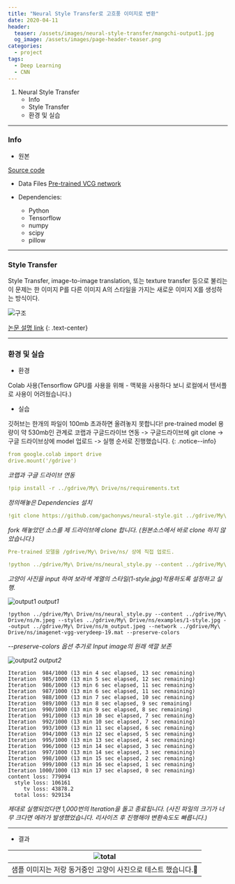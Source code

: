 ```yaml
---
title: "Neural Style Transfer로 고흐풍 이미지로 변환"
date: 2020-04-11
header:
  teaser: /assets/images/neural-style-transfer/mangchi-output1.jpg
  og_image: /assets/images/page-header-teaser.png
categories:
  - project
tags:
  - Deep Learning
  - CNN
---
```


1. Neural Style Transfer
   * Info
   * Style Transfer
   * 환경 및 실습

---

### Info

* 원본

[Source code](https://github.com/anishathalye/neural-style)

* Data Files
[Pre-trained VCG network](http://www.vlfeat.org/matconvnet/models/imagenet-vgg-verydeep-19.mat)

* Dependencies:
  - Python
  - Tensorflow
  - numpy
  - scipy
  - pillow

---
### Style Transfer

Style Transfer, image-to-image translation, 또는 texture transfer 등으로 불리는 이 문제는 한 이미지 P를 다른 이미지 A의 스타일을 가지는 새로운 이미지 X를 생성하는 방식이다.

![구조](/assets/images/neural-style-transfer/algorithm.png)

[논문 설명 link](https://www.popit.kr/neural-style-transfer-%eb%94%b0%eb%9d%bc%ed%95%98%ea%b8%b0/)
{: .text-center}

---

### 환경 및 실습

* 환경

Colab 사용(Tensorflow GPU를 사용을 위해 - 맥북을 사용하다 보니 로컬에서 텐서플로 사용이 어려웠습니다.)

* 실습

깃허브는 한개의 파일이 100mb 초과하면 올려놓지 못합니다! pre-trained model 용량이 약 530mb인 관계로 코랩과 구글드라이브 연동 -> 구글드라이브에 git clone -> 구글 드라이브상에 model 업로드 -> 실행 순서로 진행했습니다.
{: .notice--info}

```yaml
from google.colab import drive
drive.mount('/gdrive')
```
*코랩과 구글 드라이브 연동*

```yaml
!pip install -r ../gdrive/My\ Drive/ns/requirements.txt
```
*정의해놓은 Dependencies 설치*

```yaml
!git clone https://github.com/gachonyws/neural-style.git ../gdrive/My\ Drive/ns/
```
*fork 해놓았던 소스를 제 드라이브에 clone 합니다. (원본소스에서 바로 clone 하지 않았습니다.)*

```yaml
Pre-trained 모델을 /gdrive/My\ Drive/ns/ 상에 직접 업로드.
```

```yaml
!python ../gdrive/My\ Drive/ns/neural_style.py --content ../gdrive/My\ Drive/ns/mang.jpg --styles ../gdrive/My\ Drive/ns/examples/1-style.jpg --output ../gdrive/My\ Drive/ns/mang_output.jpg --network ../gdrive/My\ Drive/ns/imagenet-vgg-verydeep-19.mat
```
*고양이 사진을 input 하여 보라색 계열의 스타일(1-style.jpg)적용하도록 설정하고 실행.*

![output1](/assets/images/neural-style-transfer/mangchi-output1.jpg)
*output1*

```
!python ../gdrive/My\ Drive/ns/neural_style.py --content ../gdrive/My\ Drive/ns/m.jpeg --styles ../gdrive/My\ Drive/ns/examples/1-style.jpg --output ../gdrive/My\ Drive/ns/m_output.jpeg --network ../gdrive/My\ Drive/ns/imagenet-vgg-verydeep-19.mat --preserve-colors
```
*--preserve-colors 옵션 추가로 Input image의 원래 색깔 보존*

![output2](/assets/images/neural-style-transfer/mangchi-output2.jpeg)
*output2*

```
Iteration  984/1000 (13 min 4 sec elapsed, 13 sec remaining)
Iteration  985/1000 (13 min 5 sec elapsed, 12 sec remaining)
Iteration  986/1000 (13 min 6 sec elapsed, 11 sec remaining)
Iteration  987/1000 (13 min 6 sec elapsed, 11 sec remaining)
Iteration  988/1000 (13 min 7 sec elapsed, 10 sec remaining)
Iteration  989/1000 (13 min 8 sec elapsed, 9 sec remaining)
Iteration  990/1000 (13 min 9 sec elapsed, 8 sec remaining)
Iteration  991/1000 (13 min 10 sec elapsed, 7 sec remaining)
Iteration  992/1000 (13 min 10 sec elapsed, 7 sec remaining)
Iteration  993/1000 (13 min 11 sec elapsed, 6 sec remaining)
Iteration  994/1000 (13 min 12 sec elapsed, 5 sec remaining)
Iteration  995/1000 (13 min 13 sec elapsed, 4 sec remaining)
Iteration  996/1000 (13 min 14 sec elapsed, 3 sec remaining)
Iteration  997/1000 (13 min 14 sec elapsed, 3 sec remaining)
Iteration  998/1000 (13 min 15 sec elapsed, 2 sec remaining)
Iteration  999/1000 (13 min 16 sec elapsed, 1 sec remaining)
Iteration 1000/1000 (13 min 17 sec elapsed, 0 sec remaining)
content loss: 779094
  style loss: 106161
     tv loss: 43878.2
  total loss: 929134
```
*제대로 실행되었다면 1,000번의 Iteration을 돌고 종료됩니다. (사진 파일의 크기가 너무 크다면 에러가 발생했었습니다. 리사이즈 후 진행해야 변환속도도 빠릅니다.)*


---

* 결과

| ![total](/assets/images/neural-style-transfer/mangchi-total.jpeg) |
|:--:|
| 샘플 이미지는 저랑 동거중인 고양이 사진으로 테스트 했습니다.🥰 |
